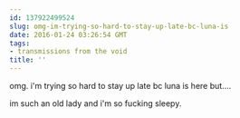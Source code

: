 ```yaml
---
id: 137922499524
slug: omg-im-trying-so-hard-to-stay-up-late-bc-luna-is
date: 2016-01-24 03:26:54 GMT
tags:
- transmissions from the void
title: ''
---
```

omg. i'm trying so hard to stay up late bc luna is here but.... 

im such an old lady and i'm so fucking sleepy.